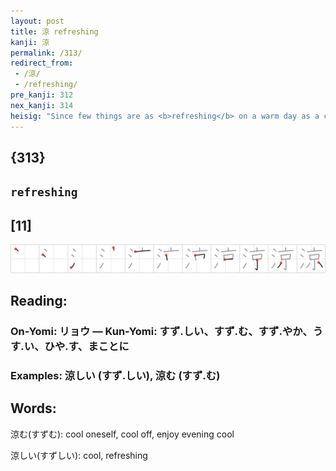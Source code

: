 ```yaml
---
layout: post
title: 涼 refreshing
kanji: 涼
permalink: /313/
redirect_from:
 - /涼/
 - /refreshing/
pre_kanji: 312
nex_kanji: 314
heisig: "Since few things are as <b>refreshing</b> on a warm day as a cool shower (the <i>water</i>), here we picture an entire <i>capital</i> city treating itself to one, and in full view of everyone."
---
```


## {313}

## `refreshing`

## [11]

<div class="stroke"><img src="../images/E6B6BC.png" /></div>

## Reading:

### On-Yomi: リョウ &mdash; Kun-Yomi: すず.しい、すず.む、すず.やか、うす.い、ひや.す、まことに

### Examples: 涼しい (すず.しい), 涼む (すず.む)

## Words:

涼む(すずむ): cool oneself, cool off, enjoy evening cool

涼しい(すずしい): cool, refreshing
